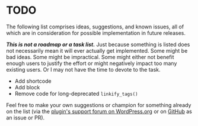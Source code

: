 # TODO

The following list comprises ideas, suggestions, and known issues, all of which are in consideration for possible implementation in future releases.

***This is not a roadmap or a task list.*** Just because something is listed does not necessarily mean it will ever actually get implemented. Some might be bad ideas. Some might be impractical. Some might either not benefit enough users to justify the effort or might negatively impact too many existing users. Or I may not have the time to devote to the task.

* Add shortcode
* Add block
* Remove code for long-deprecated `linkify_tags()`

Feel free to make your own suggestions or champion for something already on the list (via the [plugin's support forum on WordPress.org](https://wordpress.org/support/plugin/linkify-tags/) or on [GitHub](https://github.com/coffee2code/linkify-tags/) as an issue or PR).